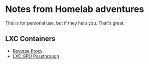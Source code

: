 # Notes from Homelab adventures
This is for personal use, but if they help you. That's great.

## LXC Containers
- [Reverse Proxy](ReverseProxy.md)
- [LXC GPU Passthrough](lxc_gpu_passthrough.md)